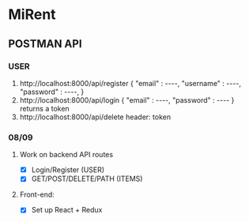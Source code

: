 # MiRent

## POSTMAN API
### USER
1. http://localhost:8000/api/register
   {
      "email"    : ----,
      "username" : ----, 
      "password" : ----,
   }
2. http://localhost:8000/api/login
   {
      "email"    : ----,
      "password" : ----
   }
   returns a token
3. http://localhost:8000/api/delete
   header: token


### 08/09

1. Work on backend API routes

   - [x] Login/Register (USER)
   - [x] GET/POST/DELETE/PATH (ITEMS) 

2. Front-end:
   - [x] Set up React + Redux

